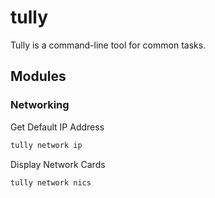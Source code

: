 # tully
Tully is a command-line tool for common tasks.

## Modules

### Networking

Get Default IP Address
```bash
tully network ip 
```

Display Network Cards
```bash
tully network nics
```
